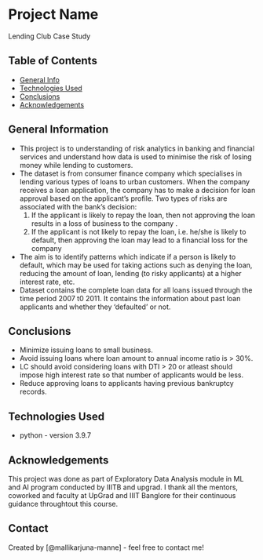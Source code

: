 # Project Name
Lending Club Case Study


## Table of Contents
* [General Info](#general-information)
* [Technologies Used](#technologies-used)
* [Conclusions](#conclusions)
* [Acknowledgements](#acknowledgements)

<!-- You can include any other section that is pertinent to your problem -->

## General Information
- This project is to understanding of risk analytics in banking and financial services and understand how data is used to minimise the risk of losing money while lending to customers.
- The dataset is from consumer finance company which specialises in lending various types of loans to urban customers. When the company receives a loan application, the company has to make a decision for loan approval based on the applicant’s profile. Two types of risks are associated with the bank’s decision:
  1. If the applicant is likely to repay the loan, then not approving the loan results in a loss of business to the company .
  2. If the applicant is not likely to repay the loan, i.e. he/she is likely to default, then approving the loan may lead to a financial loss for the company
- The aim is to identify patterns which indicate if a person is likely to default, which may be used for taking actions such as denying the loan, reducing the amount of loan, lending (to risky applicants) at a higher interest rate, etc.
- Dataset contains the complete loan data for all loans issued through the time period 2007 t0 2011. It contains the information about past loan applicants and whether they ‘defaulted’ or not.

<!-- You don't have to answer all the questions - just the ones relevant to your project. -->

## Conclusions
- Minimize issuing loans to small business.
- Avoid issuing loans where loan amount to annual income ratio is > 30%.
- LC should avoid considering loans with DTI > 20 or atleast should impose high interest rate so that number of applicants would be less.
- Reduce approving loans to applicants having previous bankruptcy records.

<!-- You don't have to answer all the questions - just the ones relevant to your project. -->


## Technologies Used
- python - version 3.9.7

<!-- As the libraries versions keep on changing, it is recommended to mention the version of library used in this project -->

## Acknowledgements
This project was done as part of Exploratory Data Analysis module in ML and AI program conducted by IIITB and upgrad. I thank all the mentors, coworked and faculty at UpGrad and IIIT Banglore for their continuous guidance throughtout this course.


## Contact
Created by [@mallikarjuna-manne] - feel free to contact me!

